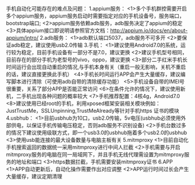 手机自动化可能存在的难点及问题：
	1.appium服务：
		<1>多个手机群控需要开启多个appium服务，appium服务启动时需要指定对应的手机设备号，服务端口，bootstrap端口;
		<2>appium服务依赖adb服务，adb服务决定了appium的稳定
		<3>具体appium接口即说明请参照官方文档：http://appium.io/docs/en/about-appium/intro/
	2.adb服务：
		<1>adb默认端口5037，adb服务不可多开
		<2>要保证adb稳定，建议使用usb2.0传输
	3.手机：
		<1>建议使用Android7.0的系统，运行较为稳定，目前手机设备有一部分不是7.0，建议更换
		<2>建议手机型号相同，目前存在的部分手机为老型号的vivo，oppo，建议更换
		<3>部分二手红米手机长时间运行会出现自动重启的情况,与手机本身有关（重启一般无影响，关机不重启的话，建议直接更换此手机）
		<4>手机长时间运行APP会产生大量缓存，建议编写脚本进行清除（可使用adb自带的清除缓存功能）
		<5>手机设备自带的IMEI号很重要，关系了部分APP是否能正常访问
		<6>在条件允许的情况下，建议使用新机，二手机出现各种问题的概率较大
		<7>手机推荐配置：4核4g，Android7.0
		<8>建议使用已经root的手机，利用xposed框架安装相关模块例如：JustTrustMe，SSLUnpinning,TrustMeAlready等针对手机https
		证书的模块
	4.usbhub：
		<1>目前usbhub为10口，usb2.0传输，5v电压(usbhub必须使用外部供电，以保证手机传输电压稳定，否则adb服务不识别设备)
		<2>手机台数过多的情况下建议使用级联方式，即一个usb3.0的usbhub拖着多个usb2.0的usbhub
		<3>使用usb能连接的最大设备数量与电脑主板有关
	5.mitmproxy
		<1>目前自动化手机搜索返回的数据统一采用mitmproxy进行中间人拦截
		<2>手机需要与开启mitmproxy服务的电脑在同一局域网下，并且手机无线代理需设置为mitmproxy服务的地址和端口
		<3>https数据拦截，手机需要安装mitmproxy证书
	6.APP
		<1>APP自动更新后，自动化操作需要作出对应调整
		<2>APP运行时间过长会产生大量缓存，建议定期清理

	
~~~~